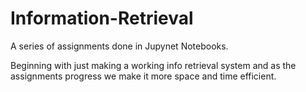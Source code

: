 # Information-Retrieval
A series of assignments done in Jupynet Notebooks.

Beginning with just making a working info retrieval system and as the assignments progress we make it more space and time efficient.
